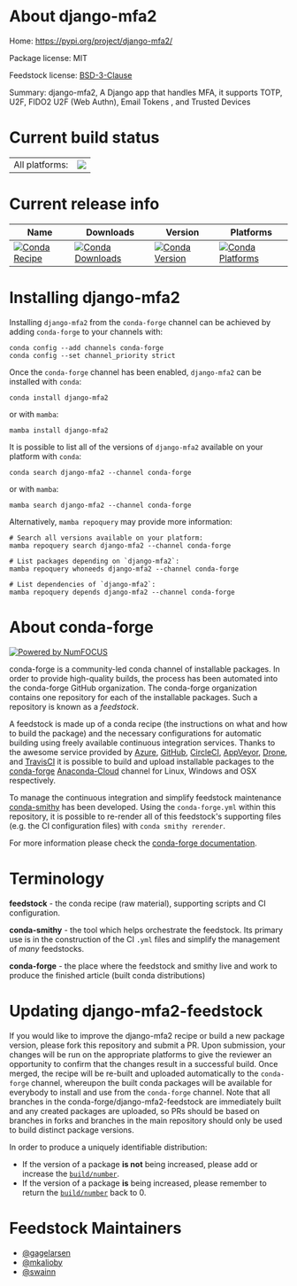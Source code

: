 About django-mfa2
=================

Home: https://pypi.org/project/django-mfa2/

Package license: MIT

Feedstock license: [BSD-3-Clause](https://github.com/conda-forge/django-mfa2-feedstock/blob/main/LICENSE.txt)

Summary: django-mfa2, A Django app that handles MFA, it supports TOTP, U2F, FIDO2 U2F (Web Authn), Email Tokens , and Trusted Devices

Current build status
====================


<table><tr><td>All platforms:</td>
    <td>
      <a href="https://dev.azure.com/conda-forge/feedstock-builds/_build/latest?definitionId=10552&branchName=main">
        <img src="https://dev.azure.com/conda-forge/feedstock-builds/_apis/build/status/django-mfa2-feedstock?branchName=main">
      </a>
    </td>
  </tr>
</table>

Current release info
====================

| Name | Downloads | Version | Platforms |
| --- | --- | --- | --- |
| [![Conda Recipe](https://img.shields.io/badge/recipe-django--mfa2-green.svg)](https://anaconda.org/conda-forge/django-mfa2) | [![Conda Downloads](https://img.shields.io/conda/dn/conda-forge/django-mfa2.svg)](https://anaconda.org/conda-forge/django-mfa2) | [![Conda Version](https://img.shields.io/conda/vn/conda-forge/django-mfa2.svg)](https://anaconda.org/conda-forge/django-mfa2) | [![Conda Platforms](https://img.shields.io/conda/pn/conda-forge/django-mfa2.svg)](https://anaconda.org/conda-forge/django-mfa2) |

Installing django-mfa2
======================

Installing `django-mfa2` from the `conda-forge` channel can be achieved by adding `conda-forge` to your channels with:

```
conda config --add channels conda-forge
conda config --set channel_priority strict
```

Once the `conda-forge` channel has been enabled, `django-mfa2` can be installed with `conda`:

```
conda install django-mfa2
```

or with `mamba`:

```
mamba install django-mfa2
```

It is possible to list all of the versions of `django-mfa2` available on your platform with `conda`:

```
conda search django-mfa2 --channel conda-forge
```

or with `mamba`:

```
mamba search django-mfa2 --channel conda-forge
```

Alternatively, `mamba repoquery` may provide more information:

```
# Search all versions available on your platform:
mamba repoquery search django-mfa2 --channel conda-forge

# List packages depending on `django-mfa2`:
mamba repoquery whoneeds django-mfa2 --channel conda-forge

# List dependencies of `django-mfa2`:
mamba repoquery depends django-mfa2 --channel conda-forge
```


About conda-forge
=================

[![Powered by
NumFOCUS](https://img.shields.io/badge/powered%20by-NumFOCUS-orange.svg?style=flat&colorA=E1523D&colorB=007D8A)](https://numfocus.org)

conda-forge is a community-led conda channel of installable packages.
In order to provide high-quality builds, the process has been automated into the
conda-forge GitHub organization. The conda-forge organization contains one repository
for each of the installable packages. Such a repository is known as a *feedstock*.

A feedstock is made up of a conda recipe (the instructions on what and how to build
the package) and the necessary configurations for automatic building using freely
available continuous integration services. Thanks to the awesome service provided by
[Azure](https://azure.microsoft.com/en-us/services/devops/), [GitHub](https://github.com/),
[CircleCI](https://circleci.com/), [AppVeyor](https://www.appveyor.com/),
[Drone](https://cloud.drone.io/welcome), and [TravisCI](https://travis-ci.com/)
it is possible to build and upload installable packages to the
[conda-forge](https://anaconda.org/conda-forge) [Anaconda-Cloud](https://anaconda.org/)
channel for Linux, Windows and OSX respectively.

To manage the continuous integration and simplify feedstock maintenance
[conda-smithy](https://github.com/conda-forge/conda-smithy) has been developed.
Using the ``conda-forge.yml`` within this repository, it is possible to re-render all of
this feedstock's supporting files (e.g. the CI configuration files) with ``conda smithy rerender``.

For more information please check the [conda-forge documentation](https://conda-forge.org/docs/).

Terminology
===========

**feedstock** - the conda recipe (raw material), supporting scripts and CI configuration.

**conda-smithy** - the tool which helps orchestrate the feedstock.
                   Its primary use is in the construction of the CI ``.yml`` files
                   and simplify the management of *many* feedstocks.

**conda-forge** - the place where the feedstock and smithy live and work to
                  produce the finished article (built conda distributions)


Updating django-mfa2-feedstock
==============================

If you would like to improve the django-mfa2 recipe or build a new
package version, please fork this repository and submit a PR. Upon submission,
your changes will be run on the appropriate platforms to give the reviewer an
opportunity to confirm that the changes result in a successful build. Once
merged, the recipe will be re-built and uploaded automatically to the
`conda-forge` channel, whereupon the built conda packages will be available for
everybody to install and use from the `conda-forge` channel.
Note that all branches in the conda-forge/django-mfa2-feedstock are
immediately built and any created packages are uploaded, so PRs should be based
on branches in forks and branches in the main repository should only be used to
build distinct package versions.

In order to produce a uniquely identifiable distribution:
 * If the version of a package **is not** being increased, please add or increase
   the [``build/number``](https://docs.conda.io/projects/conda-build/en/latest/resources/define-metadata.html#build-number-and-string).
 * If the version of a package **is** being increased, please remember to return
   the [``build/number``](https://docs.conda.io/projects/conda-build/en/latest/resources/define-metadata.html#build-number-and-string)
   back to 0.

Feedstock Maintainers
=====================

* [@gagelarsen](https://github.com/gagelarsen/)
* [@mkalioby](https://github.com/mkalioby/)
* [@swainn](https://github.com/swainn/)

